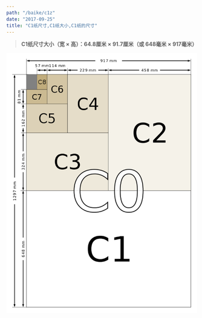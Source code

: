 ```yaml
---
path: "/baike/c1z"
date: "2017-09-25"
title: "C1纸尺寸,C1纸大小,C1纸的尺寸"
---
```


> **C1纸尺寸大小（宽 × 高）：64.8厘米 × 91.7厘米（或 648毫米 × 917毫米）**   
   
![纸的尺寸](/img/c_size_illustration2.png)

